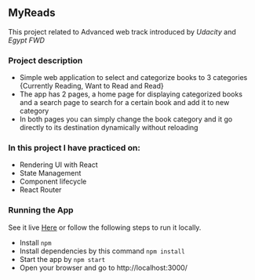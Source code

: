 ## MyReads
  This project related to Advanced web track introduced by *Udacity* and *Egypt FWD*

### Project description
 * Simple web application to select and categorize books to 3 categories {Currently Reading, Want to Read and Read}
 * The app has 2 pages, a home page for displaying categorized books and a search page to search for a certain book and add it to new category
 * In both pages you can simply change the book category and it go directly to its destination dynamically without reloading
 

### In this project I have practiced on:
 - Rendering UI with React
 - State Management
 - Component lifecycle
 - React Router

### Running the App
  See it live [Here](https://omarali3.github.io/MyReads/) or follow the following steps to run it locally.
  * Install `npm`
  * Install dependencies by this command `npm install`
  * Start the app by `npm start`
  * Open your browser and go to http://localhost:3000/
